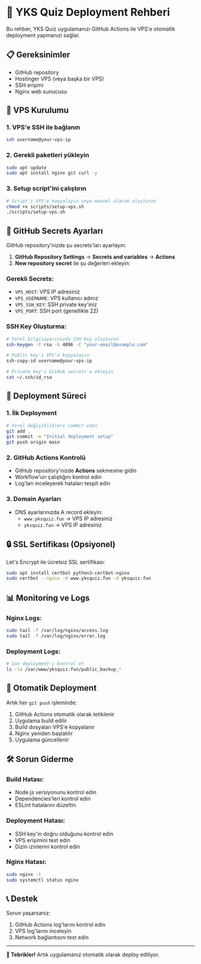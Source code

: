 # 🚀 YKS Quiz Deployment Rehberi

Bu rehber, YKS Quiz uygulamanızı GitHub Actions ile VPS'e otomatik deployment yapmanızı sağlar.

## 📋 Gereksinimler

- GitHub repository
- Hostinger VPS (veya başka bir VPS)
- SSH erişimi
- Nginx web sunucusu

## 🔧 VPS Kurulumu

### 1. VPS'e SSH ile bağlanın
```bash
ssh username@your-vps-ip
```

### 2. Gerekli paketleri yükleyin
```bash
sudo apt update
sudo apt install nginx git curl -y
```

### 3. Setup script'ini çalıştırın
```bash
# Script'i VPS'e kopyalayın veya manuel olarak oluşturun
chmod +x scripts/setup-vps.sh
./scripts/setup-vps.sh
```

## 🔑 GitHub Secrets Ayarları

GitHub repository'nizde şu secrets'ları ayarlayın:

1. **GitHub Repository Settings** → **Secrets and variables** → **Actions**
2. **New repository secret** ile şu değerleri ekleyin:

### Gerekli Secrets:
- `VPS_HOST`: VPS IP adresiniz
- `VPS_USERNAME`: VPS kullanıcı adınız
- `VPS_SSH_KEY`: SSH private key'iniz
- `VPS_PORT`: SSH port (genellikle 22)

### SSH Key Oluşturma:
```bash
# Yerel bilgisayarınızda SSH key oluşturun
ssh-keygen -t rsa -b 4096 -C "your-email@example.com"

# Public key'i VPS'e kopyalayın
ssh-copy-id username@your-vps-ip

# Private key'i GitHub secrets'a ekleyin
cat ~/.ssh/id_rsa
```

## 🚀 Deployment Süreci

### 1. İlk Deployment
```bash
# Yerel değişiklikleri commit edin
git add .
git commit -m "Initial deployment setup"
git push origin main
```

### 2. GitHub Actions Kontrolü
- GitHub repository'nizde **Actions** sekmesine gidin
- Workflow'un çalıştığını kontrol edin
- Log'ları inceleyerek hataları tespit edin

### 3. Domain Ayarları
- DNS ayarlarınızda A record ekleyin:
  - `www.yksquiz.fun` → VPS IP adresiniz
  - `yksquiz.fun` → VPS IP adresiniz

## 🔒 SSL Sertifikası (Opsiyonel)

Let's Encrypt ile ücretsiz SSL sertifikası:
```bash
sudo apt install certbot python3-certbot-nginx
sudo certbot --nginx -d www.yksquiz.fun -d yksquiz.fun
```

## 📊 Monitoring ve Logs

### Nginx Logs:
```bash
sudo tail -f /var/log/nginx/access.log
sudo tail -f /var/log/nginx/error.log
```

### Deployment Logs:
```bash
# Son deployment'ı kontrol et
ls -la /var/www/yksquiz.fun/public_backup_*
```

## 🔄 Otomatik Deployment

Artık her `git push` işleminde:
1. GitHub Actions otomatik olarak tetiklenir
2. Uygulama build edilir
3. Build dosyaları VPS'e kopyalanır
4. Nginx yeniden başlatılır
5. Uygulama güncellenir

## 🛠️ Sorun Giderme

### Build Hatası:
- Node.js versiyonunu kontrol edin
- Dependencies'leri kontrol edin
- ESLint hatalarını düzeltin

### Deployment Hatası:
- SSH key'in doğru olduğunu kontrol edin
- VPS erişimini test edin
- Dizin izinlerini kontrol edin

### Nginx Hatası:
```bash
sudo nginx -t
sudo systemctl status nginx
```

## 📞 Destek

Sorun yaşarsanız:
1. GitHub Actions log'larını kontrol edin
2. VPS log'larını inceleyin
3. Network bağlantısını test edin

---

**🎉 Tebrikler!** Artık uygulamanız otomatik olarak deploy ediliyor. 